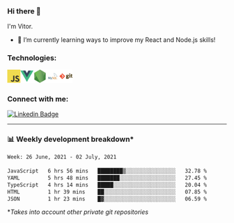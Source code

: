 ### Hi there 👋

I'm Vitor.

- 🌱 I’m currently learning ways to improve my React and Node.js skills!

### Technologies:
<img align="left" alt="Javascript" width="30px" src="https://raw.githubusercontent.com/github/explore/80688e429a7d4ef2fca1e82350fe8e3517d3494d/topics/javascript/javascript.png"/>
<img align="left" alt="VueJs" width="30px" src="https://raw.githubusercontent.com/github/explore/80688e429a7d4ef2fca1e82350fe8e3517d3494d/topics/vue/vue.png"/>
<img align="left" alt="Nodejs" width="30px" src="https://raw.githubusercontent.com/github/explore/80688e429a7d4ef2fca1e82350fe8e3517d3494d/topics/nodejs/nodejs.png" />
<img align="left" alt="Mysql" width="30px" src="https://raw.githubusercontent.com/github/explore/80688e429a7d4ef2fca1e82350fe8e3517d3494d/topics/mysql/mysql.png"/>
<img align="left" alt="Git" width="30px" src="https://raw.githubusercontent.com/github/explore/80688e429a7d4ef2fca1e82350fe8e3517d3494d/topics/git/git.png"/> 

<br /> <br />
### Connect with me:
[![Linkedin Badge](https://img.shields.io/badge/-LinkedIn-blue?style=flat-square&logo=Linkedin&logoColor=white&link=https://www.linkedin.com/in/felipefialho)](https://www.linkedin.com/in/vitorlc)

---

<!-- <p align="center"> <img src="https://komarev.com/ghpvc/?username=vitorlc&label=👀" alt="eitchtee" /> </p> -->
### :bar_chart: Weekly development breakdown*
<!--START_SECTION:waka-->
```text
Week: 26 June, 2021 - 02 July, 2021

JavaScript   6 hrs 56 mins   ████████▒░░░░░░░░░░░░░░░░   32.78 % 
YAML         5 hrs 48 mins   ███████░░░░░░░░░░░░░░░░░░   27.45 % 
TypeScript   4 hrs 14 mins   █████░░░░░░░░░░░░░░░░░░░░   20.04 % 
HTML         1 hr 39 mins    ██░░░░░░░░░░░░░░░░░░░░░░░   07.85 % 
JSON         1 hr 23 mins    █▓░░░░░░░░░░░░░░░░░░░░░░░   06.59 % 
```
<!--END_SECTION:waka-->

**Takes into account other private git repositories*
